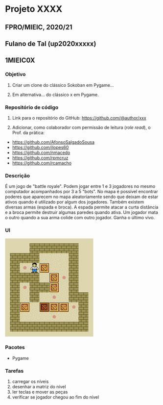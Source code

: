 # Projeto XXXX
## FPRO/MIEIC, 2020/21
## Fulano de Tal (up2020xxxxx)
## 1MIEIC0X

### Objetivo

1. Criar um clone do clássico Sokoban em Pygame...

2. Em alternativa... do clássico x em Pygame.

### Repositório de código

1) Link para o repositório do GitHub: https://github.com/@author/xxx

2) Adicionar, como colaborador com permissão de leitura (*role read*), o Prof. da prática:

- https://github.com/AfonsoSalgadoSousa
- https://github.com/jlopes60
- https://github.com/nmacedo
- https://github.com/rpmcruz
- https://github.com/rcamacho

### Descrição

É um jogo de "battle royale". Podem jogar entre 1 e 3 jogadores no mesmo computador acompanhados por 3 a 5 "bots".
No mapa é possível encontrar poderes que aparecem no mapa aleatoriamente sendo que deixam de estar ativos quando é utilizado por algum dos jogadores.
Também existem diversas armas (espada e broca). A espada permite atacar a curta distância e a broca permite destruir algumas paredes quando ativa.
Um jogador mata o outro quando a sua arma colide com outro jogador. Ganha o último vivo.

### UI

![UI](https://github.com/fpro-feup/public/blob/master/recitas/ui.png)

### Pacotes

- Pygame

### Tarefas

1. carregar os níveis
1. desenhar a matriz do nível
1. ler teclas e mover as peças
2. verificar se jogador chegou ao fim do nível

